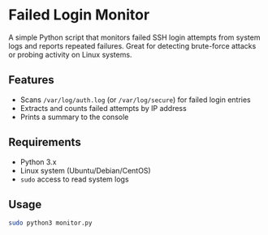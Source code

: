 # Failed Login Monitor

A simple Python script that monitors failed SSH login attempts from system logs and reports repeated failures. Great for detecting brute-force attacks or probing activity on Linux systems.

## Features

- Scans `/var/log/auth.log` (or `/var/log/secure`) for failed login entries
- Extracts and counts failed attempts by IP address
- Prints a summary to the console

## Requirements

- Python 3.x
- Linux system (Ubuntu/Debian/CentOS)
- `sudo` access to read system logs

## Usage

```bash
sudo python3 monitor.py
